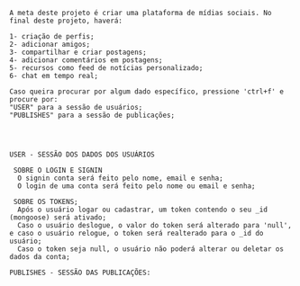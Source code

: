     A meta deste projeto é criar uma plataforma de mídias sociais. No final deste projeto, haverá:

    1- criação de perfis;
    2- adicionar amigos;
    3- compartilhar e criar postagens;
    4- adicionar comentários em postagens;
    5- recursos como feed de notícias personalizado; 
    6- chat em tempo real;

    Caso queira procurar por algum dado específico, pressione 'ctrl+f' e procure por: 
    "USER" para a sessão de usuários;
    "PUBLISHES" para a sessão de publicações;




    USER - SESSÃO DOS DADOS DOS USUÁRIOS

     SOBRE O LOGIN E SIGNIN
      O signin conta será feito pelo nome, email e senha;
      O login de uma conta será feito pelo nome ou email e senha;

     SOBRE OS TOKENS; 
      Após o usuário logar ou cadastrar, um token contendo o seu _id (mongoose) será ativado;
      Caso o usuário deslogue, o valor do token será alterado para 'null', e caso o usuário relogue, o token será realterado para o _id do usuário;
      Caso o token seja null, o usuário não poderá alterar ou deletar os dados da conta;
     
    PUBLISHES - SESSÃO DAS PUBLICAÇÕES:
 
